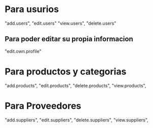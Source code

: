 # Para usurios 
"add.users",
"edit.users"
"view.users",
"delete.users"
## Para poder editar su propia informacion
"edit.own.profile" 

# Para productos y categorias
"add.products",
"edit.products",
"delete.products",
"view.products",

# Para Proveedores 

"add.suppliers",
"edit.suppliers",
"delete.suppliers",
"view.suppliers",